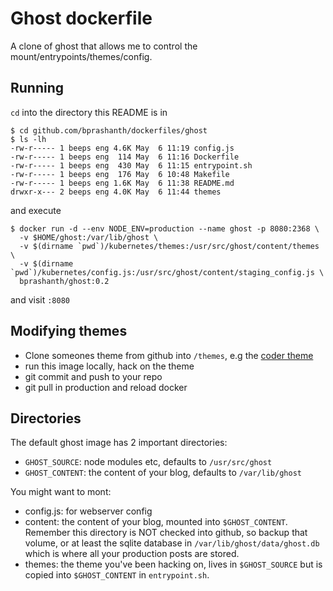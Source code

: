 # Ghost dockerfile

A clone of ghost that allows me to control the mount/entrypoints/themes/config.

## Running

`cd` into the directory this README is in

```
$ cd github.com/bprashanth/dockerfiles/ghost
$ ls -lh
-rw-r----- 1 beeps eng 4.6K May  6 11:19 config.js
-rw-r----- 1 beeps eng  114 May  6 11:16 Dockerfile
-rw-r----- 1 beeps eng  430 May  6 11:15 entrypoint.sh
-rw-r----- 1 beeps eng  176 May  6 10:48 Makefile
-rw-r----- 1 beeps eng 1.6K May  6 11:38 README.md
drwxr-x--- 2 beeps eng 4.0K May  6 11:44 themes
```

and execute
```
$ docker run -d --env NODE_ENV=production --name ghost -p 8080:2368 \
  -v $HOME/ghost:/var/lib/ghost \
  -v $(dirname `pwd`)/kubernetes/themes:/usr/src/ghost/content/themes \
  -v $(dirname `pwd`)/kubernetes/config.js:/usr/src/ghost/content/staging_config.js \
  bprashanth/ghost:0.2
```

and visit `:8080`

## Modifying themes

* Clone someones theme from github into `/themes`, e.g the [coder theme](https://github.com/mbejda/CoderGhostTheme)
* run this image locally, hack on the theme
* git commit and push to your repo
* git pull in production and reload docker

## Directories

The default ghost image has 2 important directories:
* `GHOST_SOURCE`: node modules etc, defaults to `/usr/src/ghost`
* `GHOST_CONTENT`: the content of your blog, defaults to `/var/lib/ghost`

You might want to mont:
* config.js: for webserver config
* content: the content of your blog, mounted into `$GHOST_CONTENT`. Remember
  this directory is NOT checked into github, so backup that volume, or at least
  the sqlite database in `/var/lib/ghost/data/ghost.db` which is where all your
  production posts are stored.
* themes: the theme you've been hacking on, lives in `$GHOST_SOURCE` but is
  copied into `$GHOST_CONTENT` in `entrypoint.sh`.
